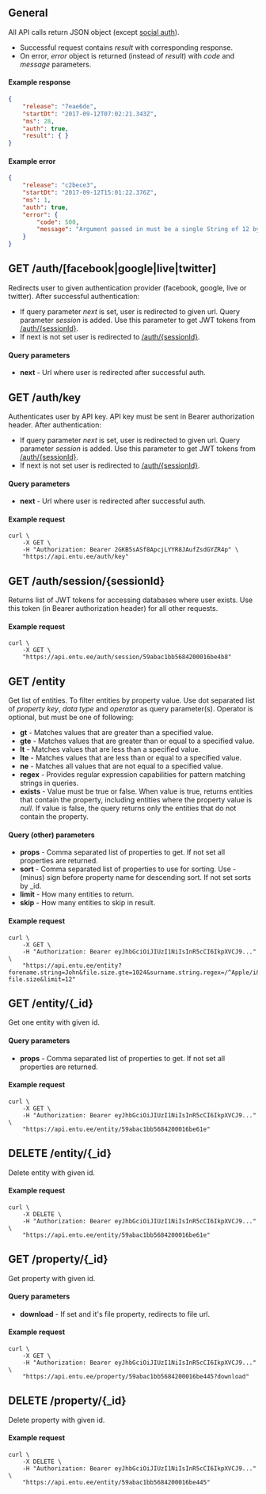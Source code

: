 ## General
All API calls return JSON object (except [social auth](#get-authfacebookgooglelivetwitter)).
- Successful request contains *result* with corresponding response.
- On error, *error* object is returned (instead of *result*) with *code* and *message* parameters.

#### Example response
```json
{
    "release": "7eae6de",
    "startDt": "2017-09-12T07:02:21.343Z",
    "ms": 28,
    "auth": true,
    "result": { }
}
```

#### Example error
```json
{
    "release": "c2bece3",
    "startDt": "2017-09-12T15:01:22.376Z",
    "ms": 1,
    "auth": true,
    "error": {
        "code": 500,
        "message": "Argument passed in must be a single String of 12 bytes or a string of 24 hex characters"
    }
}
```




## GET /auth/[facebook|google|live|twitter]
Redirects user to given authentication provider (facebook, google, live or twitter). After successful authentication:
- If query parameter *next* is set, user is redirected to given url. Query parameter *session* is added. Use this parameter to get JWT tokens from [/auth/{sessionId}](#get-authsessionsessionid).
- If next is not set user is redirected to [/auth/{sessionId}](#get-authsessionsessionid).

#### Query parameters
- **next** - Url where user is redirected after successful auth.


## GET /auth/key
Authenticates user by API key. API key must be sent in Bearer authorization header. After authentication:
- If query parameter *next* is set, user is redirected to given url. Query parameter *session* is added. Use this parameter to get JWT tokens from [/auth/{sessionId}](#get-authsessionsessionid).
- If next is not set user is redirected to [/auth/{sessionId}](#get-authsessionsessionid).

#### Query parameters
- **next** - Url where user is redirected after successful auth.

#### Example request
```shell
curl \
    -X GET \
    -H "Authorization: Bearer 2GKB5sASf8ApcjLYYR8JAufZsdGYZR4p" \
    "https://api.entu.ee/auth/key"
```


## GET /auth/session/{sessionId}
Returns list of JWT tokens for accessing databases where user exists. Use this token (in Bearer authorization header) for all other requests.

#### Example request
```shell
curl \
    -X GET \
    "https://api.entu.ee/auth/session/59abac1bb5684200016be4b8"
```




## GET /entity
Get list of entities. To filter entities by property value. Use dot separated list of *property key*, *data type* and *operator* as query parameter(s). Operator is optional, but must be one of following:
- **gt** - Matches values that are greater than a specified value.
- **gte** - Matches values that are greater than or equal to a specified value.
- **lt** - Matches values that are less than a specified value.
- **lte** - Matches values that are less than or equal to a specified value.
- **ne** - Matches all values that are not equal to a specified value.
- **regex** - Provides regular expression capabilities for pattern matching strings in queries.
- **exists** - Value must be true or false. When value is true, returns entities that contain the property, including entities where the property value is *null*. If value is false, the query returns only the entities that do not contain the property.

#### Query (other) parameters
- **props** - Comma separated list of properties to get. If not set all properties are returned.
- **sort** - Comma separated list of properties to use for sorting. Use - (minus) sign before property name for descending sort. If not set sorts by \_id.
- **limit** - How many entities to return.
- **skip** - How many entities to skip in result.

#### Example request
```shell
curl \
    -X GET \
    -H "Authorization: Bearer eyJhbGciOiJIUzI1NiIsInR5cCI6IkpXVCJ9..." \
    "https://api.entu.ee/entity?forename.string=John&file.size.gte=1024&surname.string.regex=/^Apple/i&photo._id.exists=false&sort=-file.size&limit=12"
```




## GET /entity/{_id}
Get one entity with given id.

#### Query parameters
- **props** - Comma separated list of properties to get. If not set all properties are returned.

#### Example request
```shell
curl \
    -X GET \
    -H "Authorization: Bearer eyJhbGciOiJIUzI1NiIsInR5cCI6IkpXVCJ9..." \
    "https://api.entu.ee/entity/59abac1bb5684200016be61e"
```


## DELETE /entity/{_id}
Delete entity with given id.

#### Example request
```shell
curl \
    -X DELETE \
    -H "Authorization: Bearer eyJhbGciOiJIUzI1NiIsInR5cCI6IkpXVCJ9..." \
    "https://api.entu.ee/entity/59abac1bb5684200016be61e"
```




## GET /property/{_id}
Get property with given id.

#### Query parameters
- **download** - If set and it's file property, redirects to file url.

#### Example request
```shell
curl \
    -X GET \
    -H "Authorization: Bearer eyJhbGciOiJIUzI1NiIsInR5cCI6IkpXVCJ9..." \
    "https://api.entu.ee/property/59abac1bb5684200016be445?download"
```


## DELETE /property/{_id}
Delete property with given id.

#### Example request
```shell
curl \
    -X DELETE \
    -H "Authorization: Bearer eyJhbGciOiJIUzI1NiIsInR5cCI6IkpXVCJ9..." \
    "https://api.entu.ee/entity/59abac1bb5684200016be445"
```
